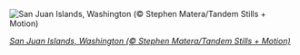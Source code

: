 
![San Juan Islands, Washington (© Stephen Matera/Tandem Stills + Motion)](https://cn.bing.com//th?id=OHR.SanJuanIslands_EN-US3886717227_1920x1080.jpg&rf=LaDigue_1920x1080.jpg&pid=hp)

*[San Juan Islands, Washington (© Stephen Matera/Tandem Stills + Motion)](https://www.bing.com/search?q=San+Juan+Islands&form=hpcapt&filters=HpDate%3a%2220210909_0700%22)*
